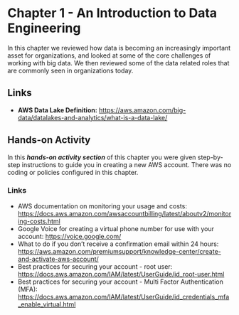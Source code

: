 # Chapter 1 - An Introduction to Data Engineering
In this chapter we reviewed how data is becoming an increasingly important asset for organizations, and looked at some of the core challenges of working with big data. We then reviewed some of the data related roles that are commonly seen in organizations today. 

## Links
- **AWS Data Lake Definition:** https://aws.amazon.com/big-data/datalakes-and-analytics/what-is-a-data-lake/

## Hands-on Activity

In this ***hands-on activity section*** of this chapter you were given step-by-step instructions to guide you in creating a new AWS account. There was no coding or policies configured in this chapter. 

### Links
- AWS documentation on monitoring your usage and costs: https://docs.aws.amazon.com/awsaccountbilling/latest/aboutv2/monitoring-costs.html
- Google Voice for creating a virtual phone number for use with your account: https://voice.google.com/
- What to do if you don’t receive a confirmation email within 24 hours: https://aws.amazon.com/premiumsupport/knowledge-center/create-and-activate-aws-account/
- Best practices for securing your account - root user: https://docs.aws.amazon.com/IAM/latest/UserGuide/id_root-user.html
- Best practices for securing your account - Multi Factor Authentication (MFA): https://docs.aws.amazon.com/IAM/latest/UserGuide/id_credentials_mfa_enable_virtual.html
